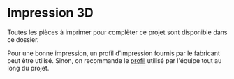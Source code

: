 # **Impression 3D**
<p style='text-align: justify;'>Toutes les pièces à imprimer pour complèter ce projet sont disponible dans ce dossier.

Pour une bonne impression, un profil d'impression fournis par le fabricant peut être utilisé. Sinon, on recommande le [profil]() utilisé par l'équipe tout au long du projet.</p>



